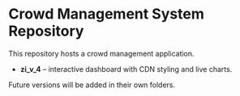 # Crowd Management System Repository

This repository hosts a crowd management application.

* **zi_v_4** – interactive dashboard with CDN styling and live charts.

Future versions will be added in their own folders.
